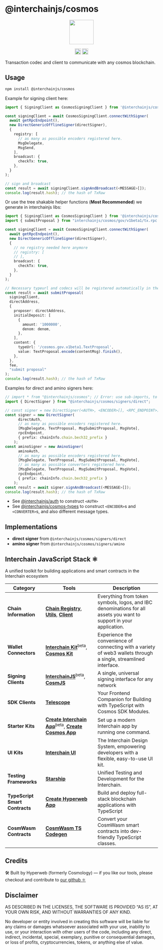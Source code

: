 # @interchainjs/cosmos

<p align="center">
  <img src="https://user-images.githubusercontent.com/545047/188804067-28e67e5e-0214-4449-ab04-2e0c564a6885.svg" width="80">
</p>

<p align="center" width="100%">
  <!-- <a href="https://github.com/hyperweb-io/interchainjs/actions/workflows/run-tests.yaml">
    <img height="20" src="https://github.com/hyperweb-io/interchainjs/actions/workflows/run-tests.yaml/badge.svg" />
  </a> -->
   <a href="https://github.com/hyperweb-io/interchainjs/blob/main/LICENSE-MIT"><img height="20" src="https://img.shields.io/badge/license-MIT-blue.svg"></a>
   <a href="https://github.com/hyperweb-io/interchainjs/blob/main/LICENSE-Apache"><img height="20" src="https://img.shields.io/badge/license-Apache-blue.svg"></a>
</p>

Transaction codec and client to communicate with any cosmos blockchain.

## Usage

```sh
npm install @interchainjs/cosmos
```

Example for signing client here:

```ts
import { SigningClient as CosmosSigningClient } from '@interchainjs/cosmos/signing-client';

const signingClient = await CosmosSigningClient.connectWithSigner(
  await getRpcEndpoint(),
  new DirectGenericOfflineSigner(directSigner),
  {
    registry: [
      // as many as possible encoders registered here.
      MsgDelegate,
      MsgSend,
    ],
    broadcast: {
      checkTx: true,
    },
  }
);

// sign and broadcast
const result = await signingClient.signAndBroadcast(<MESSAGE>[]);
console.log(result.hash); // the hash of TxRaw

```

Or use the tree shakable helper functions (**Most Recommended**) we generate in interchainjs libs:

```ts
import { SigningClient as CosmosSigningClient } from '@interchainjs/cosmos/signing-client';
import { submitProposal } from "interchainjs/cosmos/gov/v1beta1/tx.rpc.func";

const signingClient = await CosmosSigningClient.connectWithSigner(
  await getRpcEndpoint(),
  new DirectGenericOfflineSigner(directSigner),
  {
    // no registry needed here anymore
    // registry: [
    // ],
    broadcast: {
      checkTx: true,
    },
  }
);

// Necessary typeurl and codecs will be registered automatically in the helper functions. Meaning users don't have to register them all at once.
const result = await submitProposal(
  signingClient,
  directAddress,
  {
    proposer: directAddress,
    initialDeposit: [
      {
        amount: '1000000',
        denom: denom,
      },
    ],
    content: {
      typeUrl: '/cosmos.gov.v1beta1.TextProposal',
      value: TextProposal.encode(contentMsg).finish(),
    },
  },
  fee,
  "submit proposal"
);
console.log(result.hash); // the hash of TxRaw
```

Examples for direct and amino signers here:

```ts
// import * from "@interchainjs/cosmos"; // Error: use sub-imports, to ensure small app size
import { DirectSigner } from "@interchainjs/cosmos/signers/direct";

// const signer = new DirectSigner(<AUTH>, <ENCODER>[], <RPC_ENDPOINT>); // **ONLY** rpc endpoint is supported for now
const signer = new DirectSigner(
      directAuth,
      // as many as possible encoders registered here.
      [MsgDelegate, TextProposal, MsgSubmitProposal, MsgVote],
      rpcEndpoint,
      { prefix: chainInfo.chain.bech32_prefix }
    );
const aminoSigner = new AminoSigner(
      aminoAuth,
      // as many as possible encoders registered here.
      [MsgDelegate, TextProposal, MsgSubmitProposal, MsgVote],
      // as many as possible converters registered here.
      [MsgDelegate, TextProposal, MsgSubmitProposal, MsgVote],
      rpcEndpoint,
      { prefix: chainInfo.chain.bech32_prefix }
    );
const result = await signer.signAndBroadcast(<MESSAGE>[]);
console.log(result.hash); // the hash of TxRaw
```


- See [@interchainjs/auth](/packages/auth/README.md) to construct `<AUTH>`
- See [@interchainjs/cosmos-types](/networks/cosmos-msgs/README.md) to construct `<ENCODER>`s and `<CONVERTER>`s, and also different message types.

## Implementations

- **direct signer** from `@interchainjs/cosmos/signers/direct`
- **amino signer** from `@interchainjs/cosmos/signers/amino`

## Interchain JavaScript Stack ⚛️

A unified toolkit for building applications and smart contracts in the Interchain ecosystem

| Category              | Tools                                                                                                                  | Description                                                                                           |
|----------------------|------------------------------------------------------------------------------------------------------------------------|-------------------------------------------------------------------------------------------------------|
| **Chain Information**   | [**Chain Registry**](https://github.com/hyperweb-io/chain-registry), [**Utils**](https://www.npmjs.com/package/@chain-registry/utils), [**Client**](https://www.npmjs.com/package/@chain-registry/client) | Everything from token symbols, logos, and IBC denominations for all assets you want to support in your application. |
| **Wallet Connectors**| [**Interchain Kit**](https://github.com/hyperweb-io/interchain-kit)<sup>beta</sup>, [**Cosmos Kit**](https://github.com/hyperweb-io/cosmos-kit) | Experience the convenience of connecting with a variety of web3 wallets through a single, streamlined interface. |
| **Signing Clients**          | [**InterchainJS**](https://github.com/hyperweb-io/interchainjs)<sup>beta</sup>, [**CosmJS**](https://github.com/cosmos/cosmjs) | A single, universal signing interface for any network |
| **SDK Clients**              | [**Telescope**](https://github.com/hyperweb-io/telescope)                                                          | Your Frontend Companion for Building with TypeScript with Cosmos SDK Modules. |
| **Starter Kits**     | [**Create Interchain App**](https://github.com/hyperweb-io/create-interchain-app)<sup>beta</sup>, [**Create Cosmos App**](https://github.com/hyperweb-io/create-cosmos-app) | Set up a modern Interchain app by running one command. |
| **UI Kits**          | [**Interchain UI**](https://github.com/hyperweb-io/interchain-ui)                                                   | The Interchain Design System, empowering developers with a flexible, easy-to-use UI kit. |
| **Testing Frameworks**          | [**Starship**](https://github.com/hyperweb-io/starship)                                                             | Unified Testing and Development for the Interchain. |
| **TypeScript Smart Contracts** | [**Create Hyperweb App**](https://github.com/hyperweb-io/create-hyperweb-app)                              | Build and deploy full-stack blockchain applications with TypeScript |
| **CosmWasm Contracts** | [**CosmWasm TS Codegen**](https://github.com/CosmWasm/ts-codegen)                                                   | Convert your CosmWasm smart contracts into dev-friendly TypeScript classes. |

## Credits

🛠 Built by Hyperweb (formerly Cosmology) — if you like our tools, please checkout and contribute to [our github ⚛️](https://github.com/hyperweb-io)

## Disclaimer

AS DESCRIBED IN THE LICENSES, THE SOFTWARE IS PROVIDED “AS IS”, AT YOUR OWN RISK, AND WITHOUT WARRANTIES OF ANY KIND.

No developer or entity involved in creating this software will be liable for any claims or damages whatsoever associated with your use, inability to use, or your interaction with other users of the code, including any direct, indirect, incidental, special, exemplary, punitive or consequential damages, or loss of profits, cryptocurrencies, tokens, or anything else of value.

